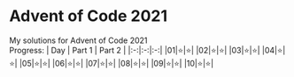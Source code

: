 # Advent of Code 2021
My solutions for Advent of Code 2021  
Progress:
| Day | Part 1 | Part 2 |
|:-:|:-:|:-:|
|01|⭐|⭐|
|02|⭐|⭐|
|03|⭐|⭐|
|04|⭐|⭐|
|05|⭐|⭐|
|06|⭐|⭐|
|07|⭐|⭐|
|08|⭐|⭐|
|09|⭐|⭐|
|10|⭐|⭐|
